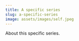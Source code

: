 ```yaml
---
title: A specific series
slug: a-specific-series
image: assets/images/self.jpeg
---
```

About this specific series.
